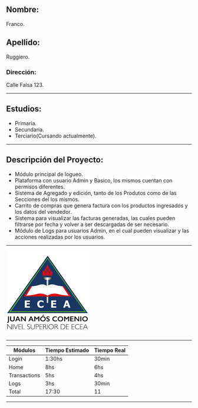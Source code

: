 ## Nombre: 
Franco. 
## Apellido:
Ruggiero.
### Dirección:
Calle Falsa 123.

----

## Estudios:

- Primaria.
- Secundaria.
- Terciario(Cursando actualmente).

---

## Descripción del Proyecto:
- Módulo principal de logueo.
- Plataforma con usuario Admin y Basico, los mismos cuentan con permisos diferentes.
- Sistema de Agregado y edición, tanto de los Produtos como de las Secciones del los mismos.
- Carrito de compras que genera factura con los productos ingresados y los datos del vendedor.
- Sistema para visualizar las facturas generadas, las cuales pueden filtrarse por fecha y volver a ser descargadas de ser necesario.
- Módulo de Logs para usuarios Admin, en el cual pueden visualizar y las acciones realizadas por los usuarios.

---

![Logo de la universidad](./src/public/img/fecea.png "Logo Facultad")

---
<!-- |FrontEnd|||
|BackEnd||| -->
| Módulos | Tiempo Estimado | Tiempo Real |
|----------|-----------|--------------|
| Login | 1:30hs | 30min |
| Home | 8hs | 6hs |
| Transactions | 5hs | 4hs |
| Logs | 3hs | 30min |
| Total | 17:30 | 11 |

---



